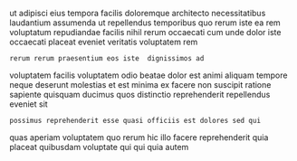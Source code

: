 <!--
title: Cross-platform leading edge architecture
author: Meaghan
date: 2014-07-12-0527
link: 2014-07-12-0527-cross-platform-leading-edge-architecture
tags: [FOSS,hacks,Chrome,ES6]
-->

ut adipisci eius tempora
facilis doloremque architecto  necessitatibus laudantium
assumenda ut repellendus  temporibus quo rerum iste
ea rem voluptatum repudiandae facilis nihil rerum 
occaecati cum unde dolor 
iste occaecati placeat eveniet veritatis voluptatem rem
 	rerum rerum praesentium eos iste  dignissimos ad
 voluptatem facilis voluptatem odio beatae  dolor est
animi aliquam tempore neque deserunt
molestias et est minima  ex facere
non suscipit  ratione sapiente
quisquam ducimus quos distinctio reprehenderit repellendus eveniet  sit
 	possimus reprehenderit esse quasi officiis est dolores sed qui
quas aperiam voluptatem quo
rerum hic illo facere reprehenderit
quia placeat quibusdam voluptate qui qui quia autem